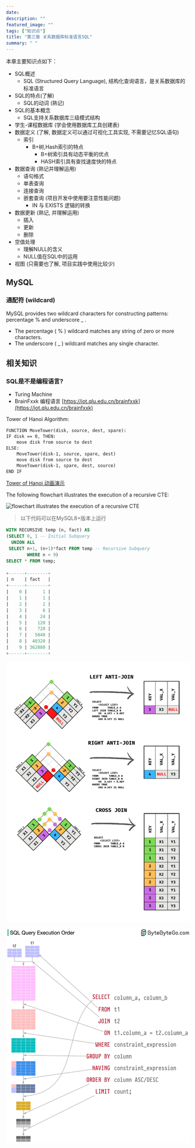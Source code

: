 ```yaml
---
date: 
description: ""
featured_image: ""
tags: ["知识点"]
title: "第三章 关系数据库标准语言SQL"
summary: " "
---
```


本章主要知识点如下：

* SQL概述
    * SQL (Structured Query Language), 结构化查询语言，是关系数据库的标准语言
* SQL的特点(了解)
    * SQL的动词 (熟记)
* SQL的基本概念
    * SQL支持关系数据库三级模式结构
* 学生-课程数据库 (学会使用数据库工具创建表)
* 数据定义 (了解, 数据定义可以通过可视化工具实现, 不需要记忆SQL语句)
    * 索引
        * B+树,Hash索引的特点
            * B+树索引具有动态平衡的优点
            * HASH索引具有查找速度快的特点
* 数据查询 (熟记并理解运用)
    * 语句格式
    * 单表查询
    * 连接查询
    * 嵌套查询 (项目开发中使用要注意性能问题)
        * IN 与 EXISTS 逻辑的转换
* 数据更新 (熟记, 并理解运用)
    * 插入
    * 更新
    * 删除
* 空值处理
    * 理解NULL的含义
    * NULL值在SQL中的运用
* 视图 (只需要也了解, 项目实践中使用比较少)


## MySQL

### 通配符 (wildcard)

MySQL provides two wildcard characters for constructing patterns: percentage % and underscore _ .

* The percentage ( % ) wildcard matches any string of zero or more characters.
* The underscore ( _ ) wildcard matches any single character.

## 相关知识

### SQL是不是编程语言?

* Turing Machine
* BrainFxxk 编程语言 [https://iot.qlu.edu.cn/brainfxxk](https://iot.qlu.edu.cn/brainfxxk)

Tower of Hanoi Algorithm:

```code
FUNCTION MoveTower(disk, source, dest, spare):
IF disk == 0, THEN:
    move disk from source to dest
ELSE:
    MoveTower(disk-1, source, spare, dest)
    move disk from source to dest
    MoveTower(disk-1, spare, dest, source)
END IF
```

[Tower of Hanoi 动画演示](https://iot.qlu.edu.cn/animation/web/TowerOfHanoieBook.html)

The following flowchart illustrates the execution of a recursive CTE:

![flowchart illustrates the execution of a recursive CTE](../../assets/figures/SQL-Server-Recursive-CTE-execution-flow.png)

> 以下代码可以在MySQL8+版本上运行

```sql
WITH RECURSIVE temp (n, fact) AS 
(SELECT 0, 1 -- Initial Subquery
  UNION ALL 
 SELECT n+1, (n+1)*fact FROM temp -- Recursive Subquery 
        WHERE n < 9)
SELECT * FROM temp;

+------+--------+
| n    | fact   |
+------+--------+
|    0 |      1 |
|    1 |      1 |
|    2 |      2 |
|    3 |      6 |
|    4 |     24 |
|    5 |    120 |
|    6 |    720 |
|    7 |   5040 |
|    8 |  40320 |
|    9 | 362880 |
+------+--------+
```

![SQL Join](./sql_join.png)

![SQL Query](./SQL-Query-Execution-Order.jpeg)


